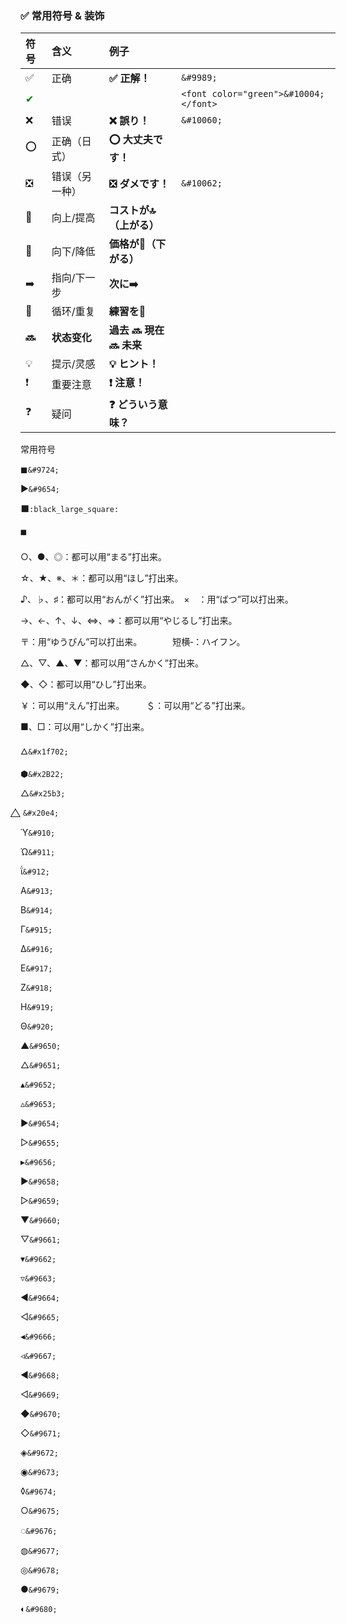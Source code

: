### ✅ **常用符号 & 装饰**

| 符号                                | 含义           | 例子                    |                                       |
| :---------------------------------- | :------------- | :---------------------- | ------------------------------------- |
| ✅                                   | 正确           | **✅ 正解！**            | `&#9989;`                             |
| <font color="green">&#10004;</font> |                |                         | `<font color="green">&#10004;</font>` |
| ❌                                   | 错误           | **❌ 誤り！**            | `&#10060;`                            |
| ⭕                                   | 正确（日式）   | **⭕ 大丈夫です！**      |                                       |
| ❎                                   | 错误（另一种） | **❎ ダメです！**        | `&#10062;`                            |
| 🔼                                   | 向上/提高      | **コストが🔝（上がる）** |                                       |
| 🔽                                   | 向下/降低      | **価格が🔽（下がる）**   |                                       |
| ➡️                                   | 指向/下一步    | **次に➡️**               |                                       |
| 🔄                                   | 循环/重复      | **練習を🔄**             |                                       |
| **🔜**                               | **状态变化**   | **過去 🔜 現在 🔜 未来**  |                                       |
| 💡                                   | 提示/灵感      | **💡 ヒント！**          |                                       |
| ❗                                   | 重要注意       | **❗ 注意！**            |                                       |
| ❓                                   | 疑问           | **❓ どういう意味？**    |                                       |



常用符号

&#9724;`&#9724;`

&#9654;`&#9654;`





:black_large_square:`:black_large_square:`

◼️ 



○、●、◎：都可以用“まる”打出来。

☆、★、※、＊：都可以用“ほし”打出来。

♪、♭、♯：都可以用“おんがく”打出来。　×　：用“ばつ”可以打出来。

→、←、↑、↓、⇔、⇒：都可以用“やじるし”打出来。

〒：用“ゆうびん”可以打出来。　　　　短横‐：ハイフン。

△、▽、▲、▼：都可以用“さんかく”打出来。　　　

◆、◇：都可以用“ひし”打出来。

￥：可以用“えん”打出来。　　　＄：可以用“どる”打出来。

■、□：可以用“しかく”打出来。

&#x1f702;`&#x1f702;`

&#x2B22;`&#x2B22;`

&#x25b3;`&#x25b3;`

&#x20e4; `&#x20e4;`

&#910;`&#910;`

&#911;`&#911;`

&#912;`&#912;`

&#913;`&#913;`

&#914;`&#914;`

&#915;`&#915;`

&#916;`&#916;`

&#917;`&#917;`

&#918;`&#918;`

&#919;`&#919;`

&#920;`&#920;`

&#9650;`&#9650;`

&#9651;`&#9651;`

&#9652;`&#9652;`

&#9653;`&#9653;`

&#9654;`&#9654;`

&#9655;`&#9655;`

&#9656;`&#9656;`

&#9658;`&#9658;`

&#9659;`&#9659;`

&#9660;`&#9660;`

&#9661;`&#9661;`

&#9662;`&#9662;`

&#9663;`&#9663;`

&#9664;`&#9664;`

&#9665;`&#9665;`

&#9666;`&#9666;`

&#9667;`&#9667;`

&#9668;`&#9668;`

&#9669;`&#9669;`

&#9670;`&#9670;`

&#9671;`&#9671;`

&#9672;`&#9672;`

&#9673;`&#9673;`

&#9674;`&#9674;`

&#9675;`&#9675;`

&#9676;`&#9676;`

&#9677;`&#9677;`

&#9678;`&#9678;`

&#9679;`&#9679;`

&#9680;`&#9680;`
